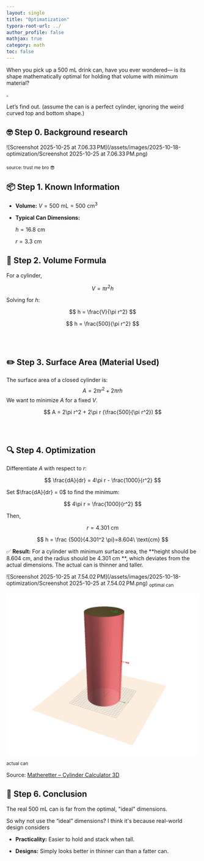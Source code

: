 ```yaml
---
layout: single
title: "Optimatization"
typora-root-url: ../
author_profile: false
mathjax: true
category: math
toc: false
---
```


When you pick up a 500 mL drink can, have you ever wondered—
 is its shape mathematically optimal for holding that volume with minimum material?

<img src="/assets/images/2025-10-18-optimization/Screenshot 2025-10-25 at 8.33.11 PM.png" style="zoom:33%;" />

Let’s find out.
 (assume the can is a perfect cylinder, ignoring the weird curved top and bottom shape.)

## 🤓 Step 0. Background research

![Screenshot 2025-10-25 at 7.06.33 PM](/assets/images/2025-10-18-optimization/Screenshot 2025-10-25 at 7.06.33 PM.png)

<sub> source: trust me bro 😎

## 📦 Step 1. Known Information

- **Volume:** $V = 500\ \text{mL} = 500\ \text{cm}^3$

- **Typical Can Dimensions:**
  
   $h = 16.8\ \text{cm}$
   
   $r = 3.3\ \text{cm}$

## 📐 Step 2. Volume Formula

For a cylinder,


$$
V = \pi r^2 h
$$


Solving for $h$:

$$
h = \frac{V}{\pi r^2}
$$



$$
h = \frac{500}{\pi r^2}
$$


​				
​					

## ✏️ Step 3. Surface Area (Material Used)

The surface area of a closed cylinder is:
$$
A = 2\pi r^2 + 2\pi r h
$$
We want to minimize $A$ for a fixed $V$.


$$
A = 2\pi r^2 + 2\pi r (\frac{500}{\pi r^2})
$$


​				
​					

## 🔍 Step 4. Optimization

Differentiate $A$ with respect to $r$:


$$
\frac{dA}{dr} = 4\pi r - \frac{1000}{r^2}
$$

Set $\frac{dA}{dr} = 0$ to find the minimum:



$$
4\pi r = \frac{1000}{r^2}
$$


Then, 


$$
r=4.301\ \text{cm}
$$



$$
h = \frac {500}{4.301^2 \pi}=8.604\ \text{cm}
$$





✅ **Result:** For a cylinder with minimum surface area,
 the **height should be 8.604 cm, and the radius should be 4.301 cm **, which deviates from the actual dimensions. The actual can is thinner and taller. 



![Screenshot 2025-10-25 at 7.54.02 PM](/assets/images/2025-10-18-optimization/Screenshot 2025-10-25 at 7.54.02 PM.png) <sub> optimal can

![image-20251025200052939](/assets/images/2025-10-18-optimization/image-20251025200052939.png)<sub> actual can

Source: [Matheretter – Cylinder Calculator 3D](https://www.matheretter.de/calc/cylinder)

## 🧠 Step 6. Conclusion

The real 500 mL can is far from the optimal, "ideal" dimensions.

So why not use the “ideal” dimensions? I think it's because real-world design considers

- **Practicality:** Easier to hold and stack when tall.

- **Designs:** Simply looks better in thinner can than a fatter can.
